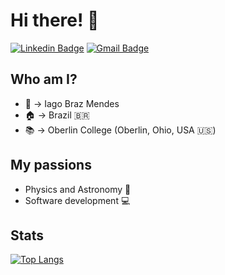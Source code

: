 # Hi there! 👋

[![Linkedin Badge](https://img.shields.io/badge/-LinkedIn-blue?style=flat-square&logo=Linkedin&logoColor=white&link=https://www.linkedin.com/in/iago-mendes-21a2361a2/)](https://www.linkedin.com/in/iago-mendes-21a2361a2/)
[![Gmail Badge](https://img.shields.io/badge/-Email-c14438?style=flat-square&logo=Gmail&logoColor=white&link=mailto:iagobrazmendes@gmail.com)](mailto:main@iago-mendes.me)

## Who am I?

- :man: → Iago Braz Mendes
- :house: → Brazil 🇧🇷
- :books: → Oberlin College (Oberlin, Ohio, USA 🇺🇸)

## My passions

- Physics and Astronomy :telescope:
- Software development :computer:

## Stats

[![Top Langs](https://github-readme-stats.vercel.app/api/top-langs/?username=iago-mendes&layout=compact&langs_count=10)](https://github.com/iago-mendes)
